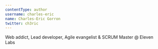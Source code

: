 ```yaml
---
contentType: author
username: charles-eric
name: Charles-Eric Gorron
twitter: ch3ric
---
```

Web addict, Lead developer, Agile evangelist & SCRUM Master @ Eleven Labs
